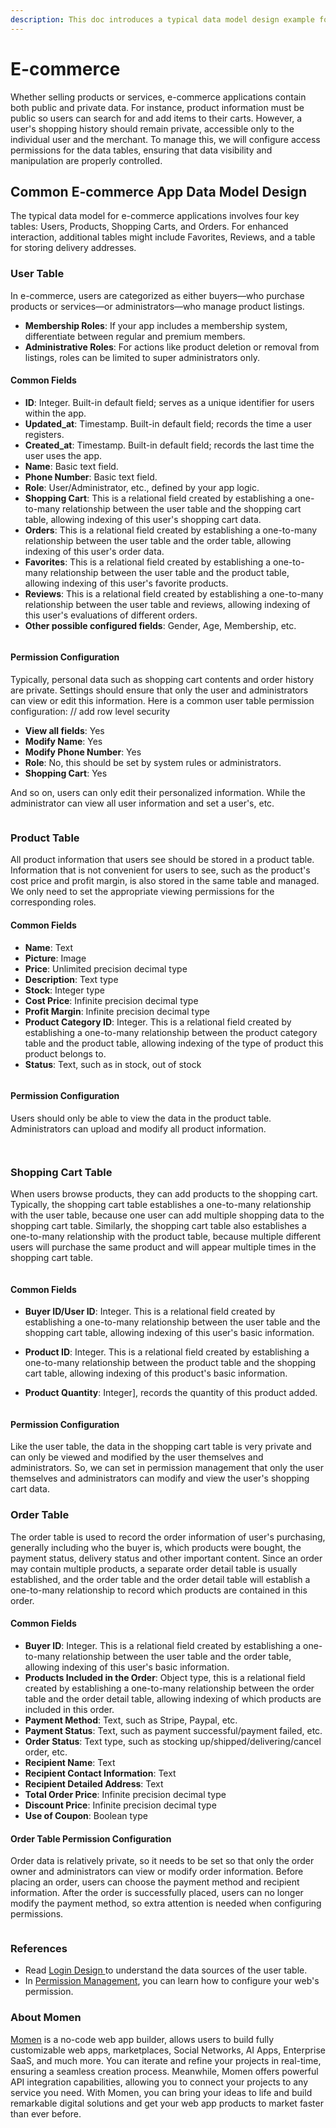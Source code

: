 ```yaml
---
description: This doc introduces a typical data model design example for e-commerce apps.
---
```


# E-commerce

Whether selling products or services, e-commerce applications contain both public and private data. For instance, product information must be public so users can search for and add items to their carts. However, a user's shopping history should remain private, accessible only to the individual user and the merchant. To manage this, we will configure access permissions for the data tables, ensuring that data visibility and manipulation are properly controlled.

## Common E-commerce App Data Model Design

The typical data model for e-commerce applications involves four key tables: Users, Products, Shopping Carts, and Orders. For enhanced interaction, additional tables might include Favorites, Reviews, and a table for storing delivery addresses.

### **User Table**&#x20;

In e-commerce, users are categorized as either buyers—who purchase products or services—or administrators—who manage product listings.

* **Membership Roles**: If your app includes a membership system, differentiate between regular and premium members.
* **Administrative Roles**: For actions like product deletion or removal from listings, roles can be limited to super administrators only.

#### **Common Fields**

* **ID**: Integer. Built-in default field; serves as a unique identifier for users within the app.
* **Updated\_at**: Timestamp. Built-in default field; records the time a user registers.
* **Created\_at**: Timestamp. Built-in default field; records the last time the user uses the app.
* **Name**: Basic text field.
* **Phone Number**: Basic text field.
* **Role**: User/Administrator, etc., defined by your app logic.
* **Shopping Cart**: This is a relational field created by establishing a one-to-many relationship between the user table and the shopping cart table, allowing indexing of this user's shopping cart data.
* **Orders**: This is a relational field created by establishing a one-to-many relationship between the user table and the order table, allowing indexing of this user's order data.
* **Favorites**: This is a relational field created by establishing a one-to-many relationship between the user table and the product table, allowing indexing of this user's favorite products.
* **Reviews**: This is a relational field created by establishing a one-to-many relationship between the user table and reviews, allowing indexing of this user's evaluations of different orders.
* **Other possible configured fields**: Gender, Age, Membership, etc.

<figure><img src="../../.gitbook/assets/截屏2024-06-25 10.58.08.png" alt=""><figcaption></figcaption></figure>

#### **Permission Configuration**&#x20;

Typically, personal data such as shopping cart contents and order history are private. Settings should ensure that only the user and administrators can view or edit this information. Here is a common user table permission configuration: // add row level security

* **View all fields**: Yes
* **Modify Name**: Yes
* **Modify Phone Number**: Yes
* **Role**: No, this should be set by system rules or administrators.
* **Shopping Cart**: Yes&#x20;

And so on, users can only edit their personalized information. While the administrator can view all user information and set a user's, etc.

<figure><img src="../../.gitbook/assets/截屏2024-06-25 10.59.46.png" alt=""><figcaption></figcaption></figure>

### **Product Table**

All product information that users see should be stored in a product table. Information that is not convenient for users to see, such as the product's cost price and profit margin, is also stored in the same table and managed. We only need to set the appropriate viewing permissions for the corresponding roles.&#x20;

#### **Common Fields**

* **Name**: Text&#x20;
* **Picture**: Image
* **Price**: Unlimited precision decimal type
* **Description**: Text type
* **Stock**: Integer type
* **Cost Price**: Infinite precision decimal type
* **Profit Margin**: Infinite precision decimal type
* **Product Category ID**: Integer. This is a relational field created by establishing a one-to-many relationship between the product category table and the product table, allowing indexing of the type of product this product belongs to.
* **Status**: Text, such as in stock, out of stock

<figure><img src="../../.gitbook/assets/截屏2024-06-25 13.57.34.png" alt=""><figcaption></figcaption></figure>



#### **Permission Configuration**&#x20;

Users should only be able to view the data in the product table. Administrators can upload and modify all product information.

<figure><img src="../../.gitbook/assets/截屏2024-06-25 14.04.24.png" alt=""><figcaption></figcaption></figure>

<figure><img src="../../.gitbook/assets/截屏2024-06-25 14.05.15.png" alt=""><figcaption></figcaption></figure>

### **Shopping Cart Table**

When users browse products, they can add products to the shopping cart. Typically, the shopping cart table establishes a one-to-many relationship with the user table, because one user can add multiple shopping data to the shopping cart table. Similarly, the shopping cart table also establishes a one-to-many relationship with the product table, because multiple different users will purchase the same product and will appear multiple times in the shopping cart table.&#x20;

<figure><img src="../../.gitbook/assets/截屏2024-06-25 14.09.59.png" alt=""><figcaption></figcaption></figure>

#### **Common Fields**

* **Buyer ID/User ID**: Integer. This is a relational field created by establishing a one-to-many relationship between the user table and the shopping cart table, allowing indexing of this user's basic information.
* **Product ID**: Integer. This is a relational field created by establishing a one-to-many relationship between the product table and the shopping cart table, allowing indexing of this product's basic information.
*   **Product Quantity**: Integer], records the quantity of this product added.

    <figure><img src="../../.gitbook/assets/截屏2024-06-25 14.13.23.png" alt=""><figcaption></figcaption></figure>

#### **Permission Configuration**&#x20;

Like the user table, the data in the shopping cart table is very private and can only be viewed and modified by the user themselves and administrators. So, we can set in permission management that only the user themselves and administrators can modify and view the user's shopping cart data.

### **Order Table**&#x20;

The order table is used to record the order information of user's purchasing, generally including who the buyer is, which products were bought, the payment status, delivery status and other important content. Since an order may contain multiple products, a separate order detail table is usually established, and the order table and the order detail table will establish a one-to-many relationship to record which products are contained in this order.&#x20;

#### **Common Fields**

* **Buyer ID**: Integer. This is a relational field created by establishing a one-to-many relationship between the user table and the order table, allowing indexing of this user's basic information.
* **Products Included in the Order**: Object type, this is a relational field created by establishing a one-to-many relationship between the order table and the order detail table, allowing indexing of which products are included in this order.
* **Payment Method**: Text, such as Stripe, Paypal, etc.
* **Payment Status**: Text, such as payment successful/payment failed, etc.
* **Order Status**: Text type, such as stocking up/shipped/delivering/cancel order, etc.
* **Recipient Name**: Text&#x20;
* **Recipient Contact Information**: Text
* **Recipient Detailed Address**: Text
* **Total Order Price**: Infinite precision decimal type
* **Discount Price**: Infinite precision decimal type
* **Use of Coupon**: Boolean type

#### **Order Table Permission Configuration**&#x20;

Order data is relatively private, so it needs to be set so that only the order owner and administrators can view or modify order information. Before placing an order, users can choose the payment method and recipient information. After the order is successfully placed, users can no longer modify the payment method, so extra attention is needed when configuring permissions.

<figure><img src="../../.gitbook/assets/image.png" alt=""><figcaption></figcaption></figure>

### **References**

* Read [Login Design ](https://docs.momen.app/tutorial/how-to-design-your-login-page)to understand the data sources of the user table.
* In [Permission Management](https://docs.momen.app/advanced-functionality/permission-management), you can learn how to configure your web's permission.

### **About Momen​​​​​**

[Momen](https://momen.app/?channel=blog-about) is a no-code web app builder, allows users to build fully customizable web apps, marketplaces, Social Networks, AI Apps, Enterprise SaaS, and much more. You can iterate and refine your projects in real-time, ensuring a seamless creation process. Meanwhile, Momen offers powerful API integration capabilities, allowing you to connect your projects to any service you need. With Momen, you can bring your ideas to life and build remarkable digital solutions and get your web app products to market faster than ever before.​​
